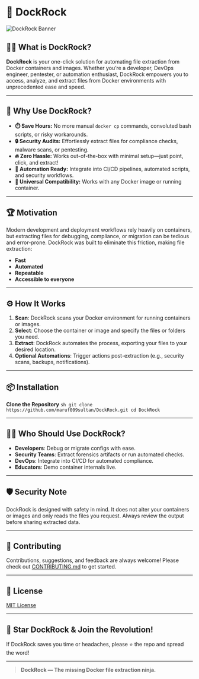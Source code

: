# 🚀 DockRock

![DockRock Banner](https://user-images.githubusercontent.com/1014847627/your-banner-image.png)

## 🧑‍💻 What is DockRock?

**DockRock** is your one-click solution for automating file extraction from Docker containers and images. Whether you’re a developer, DevOps engineer, pentester, or automation enthusiast, DockRock empowers you to access, analyze, and extract files from Docker environments with unprecedented ease and speed.

---

## 🤔 Why Use DockRock?

- **⏱️ Save Hours:** No more manual `docker cp` commands, convoluted bash scripts, or risky workarounds.
- **🔒 Security Audits:** Effortlessly extract files for compliance checks, malware scans, or pentesting.
- **🔥 Zero Hassle:** Works out-of-the-box with minimal setup—just point, click, and extract!
- **🚀 Automation Ready:** Integrate into CI/CD pipelines, automated scripts, and security workflows.
- **🧩 Universal Compatibility:** Works with any Docker image or running container.

---

## 🏆 Motivation

Modern development and deployment workflows rely heavily on containers, but extracting files for debugging, compliance, or migration can be tedious and error-prone. DockRock was built to eliminate this friction, making file extraction:

- **Fast**
- **Automated**
- **Repeatable**
- **Accessible to everyone**

---

## ⚙️ How It Works

1. **Scan**: DockRock scans your Docker environment for running containers or images.
2. **Select**: Choose the container or image and specify the files or folders you need.
3. **Extract**: DockRock automates the process, exporting your files to your desired location.
4. **Optional Automations**: Trigger actions post-extraction (e.g., security scans, backups, notifications).

---


## 📦 Installation

 **Clone the Repository**
    ```sh
    git clone https://github.com/maruf009sultan/DockRock.git
    cd DockRock
    ```

---

## 🧑‍🎓 Who Should Use DockRock?

- **Developers**: Debug or migrate configs with ease.
- **Security Teams**: Extract forensics artifacts or run automated checks.
- **DevOps**: Integrate into CI/CD for automated compliance.
- **Educators**: Demo container internals live.

---

## 🛡️ Security Note

DockRock is designed with safety in mind. It does not alter your containers or images and only reads the files you request. Always review the output before sharing extracted data.

---

## 🤝 Contributing

Contributions, suggestions, and feedback are always welcome! Please check out [CONTRIBUTING.md](CONTRIBUTING.md) to get started.

---

## 📄 License

[MIT License](LICENSE)

---

## 🌟 Star DockRock & Join the Revolution!

If DockRock saves you time or headaches, please ⭐ the repo and spread the word!

---

> **DockRock — The missing Docker file extraction ninja.**
